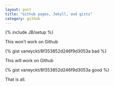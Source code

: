```yaml
---
layout: post
title: "Github pages, Jekyll, and gists"
category: github
---
```

{% include JB/setup %}

This won't work on Github

{% gist vaneyckt/8f353852d246f9d3053a bad %}

This will work on Github

{% gist vaneyckt/8f353852d246f9d3053a good %}

That is all.

